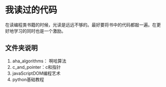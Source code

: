 # 我读过的代码
在读编程类书籍的时候，光读是远远不够的。最好要将书中的代码都敲一遍。在更好地学习的同时也是一个激励。

## 文件夹说明
1. aha_algorithms： 啊哈算法
2. c_and_pointer：c和指针
3. javaScriptDOM编程艺术
4. python基础教程
